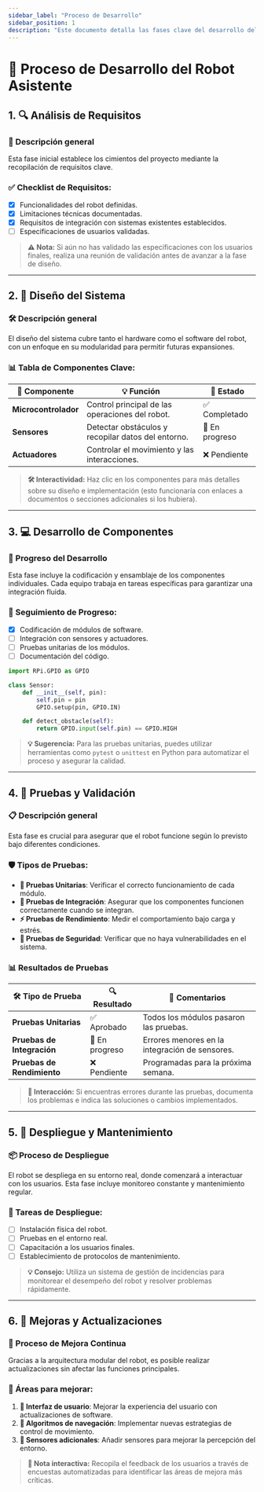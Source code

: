 ```yaml
---
sidebar_label: "Proceso de Desarrollo"
sidebar_position: 1
description: "Este documento detalla las fases clave del desarrollo del robot asistente, desde el análisis de requisitos hasta la mejora continua, asegurando su efectividad y adaptabilidad."
---
```


# 🤖 Proceso de Desarrollo del Robot Asistente

## 1. **🔍 Análisis de Requisitos**

### 📝 Descripción general
Esta fase inicial establece los cimientos del proyecto mediante la recopilación de requisitos clave.

### ✅ Checklist de Requisitos:
- [x] Funcionalidades del robot definidas.
- [x] Limitaciones técnicas documentadas.
- [x] Requisitos de integración con sistemas existentes establecidos.
- [ ] Especificaciones de usuarios validadas.

> **⚠️ Nota:** Si aún no has validado las especificaciones con los usuarios finales, realiza una reunión de validación antes de avanzar a la fase de diseño.


---

## 2. **🧩 Diseño del Sistema**

### 🛠️ Descripción general
El diseño del sistema cubre tanto el hardware como el software del robot, con un enfoque en su modularidad para permitir futuras expansiones.

### 📊 Tabla de Componentes Clave:
| 🧩 **Componente**        | 💡 **Función**                                      | 🔄 **Estado**   |
|-------------------------|-----------------------------------------------------|-----------------|
| **Microcontrolador**     | Control principal de las operaciones del robot.     | ✅ Completado    |
| **Sensores**             | Detectar obstáculos y recopilar datos del entorno.  | 🔄 En progreso   |
| **Actuadores**           | Controlar el movimiento y las interacciones.        | ❌ Pendiente     |

> **🛠️ Interactividad:** Haz clic en los componentes para más detalles sobre su diseño e implementación (esto funcionaría con enlaces a documentos o secciones adicionales si los hubiera).


---

## 3. **💻 Desarrollo de Componentes**

### 🔄 Progreso del Desarrollo
Esta fase incluye la codificación y ensamblaje de los componentes individuales. Cada equipo trabaja en tareas específicas para garantizar una integración fluida.

### 📅 Seguimiento de Progreso:
- [x] Codificación de módulos de software.
- [ ] Integración con sensores y actuadores.
- [ ] Pruebas unitarias de los módulos.
- [ ] Documentación del código.

```python title="python"
import RPi.GPIO as GPIO

class Sensor:
    def __init__(self, pin):
        self.pin = pin
        GPIO.setup(pin, GPIO.IN)

    def detect_obstacle(self):
        return GPIO.input(self.pin) == GPIO.HIGH
```

> **💡 Sugerencia:** Para las pruebas unitarias, puedes utilizar herramientas como `pytest` o `unittest` en Python para automatizar el proceso y asegurar la calidad.


---

## 4. **🧪 Pruebas y Validación**

### 📋 Descripción general
Esta fase es crucial para asegurar que el robot funcione según lo previsto bajo diferentes condiciones.

### 🛡️ Tipos de Pruebas:
- **🧪 Pruebas Unitarias**: Verificar el correcto funcionamiento de cada módulo.
- **🔗 Pruebas de Integración**: Asegurar que los componentes funcionen correctamente cuando se integran.
- **⚡ Pruebas de Rendimiento**: Medir el comportamiento bajo carga y estrés.
- **🔐 Pruebas de Seguridad**: Verificar que no haya vulnerabilidades en el sistema.

### 📊 Resultados de Pruebas
| 🛠️ **Tipo de Prueba**         | 🔍 **Resultado**  | 📝 **Comentarios**                        |
|-------------------------------|------------------|------------------------------------------|
| **Pruebas Unitarias**          | ✅ Aprobado       | Todos los módulos pasaron las pruebas.   |
| **Pruebas de Integración**     | 🔄 En progreso    | Errores menores en la integración de sensores. |
| **Pruebas de Rendimiento**     | ❌ Pendiente      | Programadas para la próxima semana.      |

> **📝 Interacción:** Si encuentras errores durante las pruebas, documenta los problemas e indica las soluciones o cambios implementados.


---

## 5. **🚀 Despliegue y Mantenimiento**

### 📦 Proceso de Despliegue
El robot se despliega en su entorno real, donde comenzará a interactuar con los usuarios. Esta fase incluye monitoreo constante y mantenimiento regular.

### 📝 Tareas de Despliegue:
- [ ] Instalación física del robot.
- [ ] Pruebas en el entorno real.
- [ ] Capacitación a los usuarios finales.
- [ ] Establecimiento de protocolos de mantenimiento.

> **💡 Consejo:** Utiliza un sistema de gestión de incidencias para monitorear el desempeño del robot y resolver problemas rápidamente.


---

## 6. **🔧 Mejoras y Actualizaciones**

### 🔄 Proceso de Mejora Continua
Gracias a la arquitectura modular del robot, es posible realizar actualizaciones sin afectar las funciones principales.

### 🚀 Áreas para mejorar:
1. **🎨 Interfaz de usuario**: Mejorar la experiencia del usuario con actualizaciones de software.
2. **🚗 Algoritmos de navegación**: Implementar nuevas estrategias de control de movimiento.
3. **📡 Sensores adicionales**: Añadir sensores para mejorar la percepción del entorno.

> **🔔 Nota interactiva:** Recopila el feedback de los usuarios a través de encuestas automatizadas para identificar las áreas de mejora más críticas.